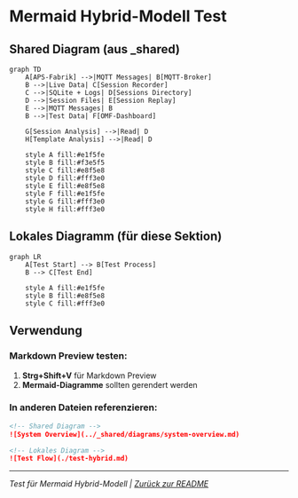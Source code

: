 # Mermaid Hybrid-Modell Test

## Shared Diagram (aus _shared)

```mermaid
graph TD
    A[APS-Fabrik] -->|MQTT Messages| B[MQTT-Broker]
    B -->|Live Data| C[Session Recorder]
    C -->|SQLite + Logs| D[Sessions Directory]
    D -->|Session Files| E[Session Replay]
    E -->|MQTT Messages| B
    B -->|Test Data| F[OMF-Dashboard]
    
    G[Session Analysis] -->|Read| D
    H[Template Analysis] -->|Read| D
    
    style A fill:#e1f5fe
    style B fill:#f3e5f5
    style C fill:#e8f5e8
    style D fill:#fff3e0
    style E fill:#e8f5e8
    style F fill:#e1f5fe
    style G fill:#fff3e0
    style H fill:#fff3e0
```

## Lokales Diagramm (für diese Sektion)

```mermaid
graph LR
    A[Test Start] --> B[Test Process]
    B --> C[Test End]
    
    style A fill:#e1f5fe
    style B fill:#e8f5e8
    style C fill:#fff3e0
```

## Verwendung

### **Markdown Preview testen:**
1. **Strg+Shift+V** für Markdown Preview
2. **Mermaid-Diagramme** sollten gerendert werden

### **In anderen Dateien referenzieren:**
```markdown
<!-- Shared Diagram -->
![System Overview](../_shared/diagrams/system-overview.md)

<!-- Lokales Diagram -->
![Test Flow](./test-hybrid.md)
```

---

*Test für Mermaid Hybrid-Modell | [Zurück zur README](../README.md)*
